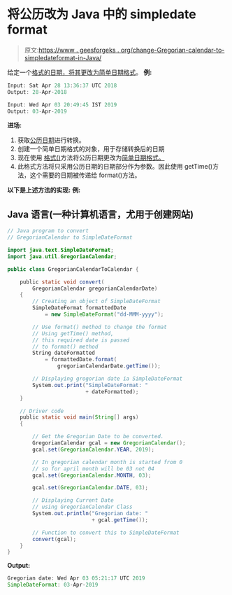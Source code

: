 # 将公历改为 Java 中的 simpledate format

> 原文:[https://www . geesforgeks . org/change-Gregorian-calendar-to-simpledateformat-in-Java/](https://www.geeksforgeeks.org/change-gregorian-calendar-to-simpledateformat-in-java/)

给定一个[格式的日期，将其更改为](https://www.geeksforgeeks.org/java-util-gregoriancalendar-class-java/)[简单日期格式](https://www.geeksforgeeks.org/java-simpledateformat-set-1/)。
**例:**

```java
Input: Sat Apr 28 13:36:37 UTC 2018
Output: 28-Apr-2018

Input: Wed Apr 03 20:49:45 IST 2019
Output: 03-Apr-2019
```

**进场:**

1.  获取[公历日期](https://www.geeksforgeeks.org/java-util-gregoriancalendar-class-java/)进行转换。
2.  创建一个简单日期格式的对象，用于存储转换后的日期
3.  现在使用 [格式()](https://www.geeksforgeeks.org/simpledateformat-format-method-in-java-with-examples/)方法将公历日期更改为[简单日期格式。](https://www.geeksforgeeks.org/java-simpledateformat-set-1/)
4.  此格式方法将只采用公历日期的日期部分作为参数。因此使用 getTime()方法，这个需要的日期被传递给 format()方法。

**以下是上述方法的实现:**
**例:**

## Java 语言(一种计算机语言，尤用于创建网站)

```java
// Java program to convert
// GregorianCalendar to SimpleDateFormat

import java.text.SimpleDateFormat;
import java.util.GregorianCalendar;

public class GregorianCalendarToCalendar {

    public static void convert(
        GregorianCalendar gregorianCalendarDate)
    {
        // Creating an object of SimpleDateFormat
        SimpleDateFormat formattedDate
            = new SimpleDateFormat("dd-MMM-yyyy");

        // Use format() method to change the format
        // Using getTime() method,
        // this required date is passed
        // to format() method
        String dateFormatted
            = formattedDate.format(
                gregorianCalendarDate.getTime());

        // Displaying grogorian date ia SimpleDateFormat
        System.out.print("SimpleDateFormat: "
                         + dateFormatted);
    }

    // Driver code
    public static void main(String[] args)
    {

        // Get the Gregorian Date to be converted.
        GregorianCalendar gcal = new GregorianCalendar();
        gcal.set(GregorianCalendar.YEAR, 2019);

        // In gregorian calendar month is started from 0
        // so for april month will be 03 not 04
        gcal.set(GregorianCalendar.MONTH, 03);

        gcal.set(GregorianCalendar.DATE, 03);

        // Displaying Current Date
        // using GregorianCalendar Class
        System.out.println("Gregorian date: "
                           + gcal.getTime());

        // Function to convert this to SimpleDateFormat
        convert(gcal);
    }
}
```

**Output:** 

```java
Gregorian date: Wed Apr 03 05:21:17 UTC 2019
SimpleDateFormat: 03-Apr-2019
```